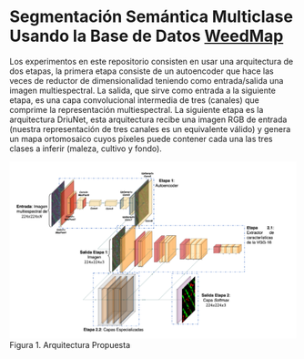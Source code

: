 # Segmentación Semántica Multiclase Usando la Base de Datos [WeedMap](https://projects.asl.ethz.ch/datasets/doku.php?id=weedmap:remotesensing2018weedmap)

Los experimentos en este repositorio consisten en usar una arquitectura de dos etapas, la primera etapa consiste de un autoencoder que hace las veces de reductor de dimensionalidad teniendo como entrada/salida una imagen multiespectral. La salida, que sirve como entrada a la siguiente etapa, es una capa convolucional intermedia de tres (canales) que comprime la representación multiespectral. La siguiente etapa es la arquitectura DriuNet, esta arquitectura recibe una imagen RGB de entrada (nuestra representación de tres canales es un equivalente válido) y genera un mapa ortomosaico cuyos píxeles puede contener cada una las tres clases a inferir (maleza, cultivo y fondo).

![arch](arquitectura.png)
Figura 1. Arquitectura Propuesta
